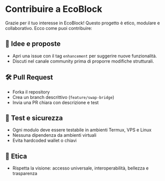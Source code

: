 # Contribuire a EcoBlock

Grazie per il tuo interesse in EcoBlock! Questo progetto è etico, modulare e collaborativo. Ecco come puoi contribuire:

## 🧠 Idee e proposte
- Apri una issue con il tag `enhancement` per suggerire nuove funzionalità.
- Discuti nel canale community prima di proporre modifiche strutturali.

## 🛠️ Pull Request
- Forka il repository
- Crea un branch descrittivo (`feature/swap-bridge`)
- Invia una PR chiara con descrizione e test

## 🧪 Test e sicurezza
- Ogni modulo deve essere testabile in ambienti Termux, VPS e Linux
- Nessuna dipendenza da ambienti virtuali
- Evita hardcoded wallet o chiavi

## 🤝 Etica
- Rispetta la visione: accesso universale, interoperabilità, bellezza e trasparenza
